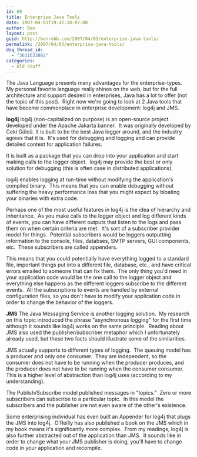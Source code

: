 ```yaml
---
id: 69
title: Enterprise Java Tools
date: 2007-04-03T19:42:18-07:00
author: Ben
layout: post
guid: http://benrobb.com/2007/04/03/enterprise-java-tools/
permalink: /2007/04/03/enterprise-java-tools/
dsq_thread_id:
  - "3631633882"
categories:
  - Old Stuff
---
```

The Java Language presents many advantages for the enterprise-types.  My personal favorite language really shines on the web, but for the full architecture and support desired in enterprises, Java has a lot to offer (not the topic of this post).  Right now we're going to look at 2 Java tools that have become commonplace in enterprise development: log4j and JMS.

<strong>log4j</strong>
log4j (non-capitalized on purpose) is an open-source project developed under the Apache Jakarta banner.  It was originally developed by Ceki Gülcü. It is built to be the best Java logger around, and the industry agrees that it is.  It's used for debugging and logging and can provide detailed context for application failures.

It is built as a package that you can drop into your application and start making calls to the logger object.  log4j may provide the best or only solution for debugging (this is often case in distributed applications).

log4j enables logging at run-time without modifying the application's compiled binary.  This means that you can enable debugging without suffering the heavy performance loss that you might expect by bloating your binaries with extra code.

Perhaps one of the most useful features in log4j is the idea of hierarchy and inheritance.  As you make calls to the logger object and log different kinds of events, you can have different outputs that listen to the logs and pass them on when certain criteria are met.  It's sort of a subscriber provider model for things.  Potential subscribers would be loggers outputting information to the console, files, databses, SMTP servers, GUI components, etc.  These subscribers are called appenders.

This means that you could potentially have everything logged to a standard file, important things put into a different file, database, etc., and have critical errors emailed to someone that can fix them.  The only thing you'd need in your application code would be the one call to the logger object and everything else happens as the different loggers subscribe to the different events.  All the subscriptions to events are handled by external configuration files, so you don't have to modify your application code in order to change the behavior of the loggers.

<strong>JMS</strong>
The Java Messaging Service is another logging solution.  My research on this topic introduced the phrase "asynchronous logging" for the first time although it sounds like log4j works on the same principle.  Reading about JMS also used the publisher/subscriber metaphor which I unfortunately already used, but these two facts should illustrate some of the similarities.

JMS actually supports to different types of logging.  The queuing model has a producer and only one consumer.  They are independent, so the consumer does not have to be running when the producer produces, and the producer does not have to be running when the consumer consumer.  This is a higher level of abstraction than log4j uses (according to my understanding).

The Publish/Subscribe model published messages in "topics."  Zero or more subscribers can subscribe to a particular topic.  In this model the subscribers and the publisher are not even aware of the other's existence.

Some enterprising individual has even built an Appender for log4j that plugs the JMS into log4j.  O'Reilly has also published a book on the JMS which in my book means it's significantly more complex.  From my readings, log4j is also further abstracted out of the application than JMS.  It sounds like in order to change what your JMS publisher is doing, you'll have to change code in your application and recompile.